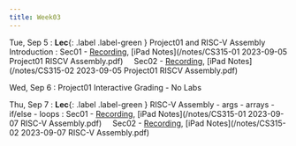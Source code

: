 ```yaml
---
title: Week03
---
```


Tue, Sep 5
: **Lec**{: .label .label-green } Project01 and RISC-V Assembly Introduction
: Sec01 - [Recording](https://usfca.zoom.us/rec/share/MgpKkZJeBvGpPPVMfwFSWMs3SPXLzAF2xU6IGL-FmMBNQ58a5wFPS18B19B3LaQC.hUgXWs4nHiY2qoht?startTime=1693926349000),
          [iPad Notes](/notes/CS315-01 2023-09-05 Project01 RISCV Assembly.pdf)
&nbsp; &nbsp;
Sec02 - [Recording](https://usfca.zoom.us/rec/share/9BsxrXGDyD225X-dNrgqfr-F5AsW2_3aG8ggGOOveS1NmTMC-_JWXYYKow2GoOXe.it8LHY2ZFZZOcaB5?startTime=1693950241000),
        [iPad Notes](/notes/CS315-02 2023-09-05 Project01 RISCV Assembly.pdf)

Wed, Sep 6
: Project01 Interactive Grading - No Labs

Thu, Sep 7
: **Lec**{: .label .label-green } RISC-V Assembly - args - arrays - if/else - loops
: Sec01 - [Recording](https://usfca.zoom.us/rec/share/PFomnY_K9r_Ev_KUxO1QSlgAmPaQsZEzS0YimUpfd8j0AMqYflYmfhgmrXrQcQXJ.bhzx_0NwAgEWc-C_?startTime=1694099289000),
          [iPad Notes](/notes/CS315-01 2023-09-07 RISC-V Assembly.pdf)
&nbsp; &nbsp;
Sec02 - [Recording](https://usfca.zoom.us/rec/share/GD8QfSQUTbNz4eNOul2lS9xgy1AaK-rW5zojm6gRoudl83BG0Do94t9RL3hVPm8.6-TlchH7wW35imQB?startTime=1694123047000),
        [iPad Notes](/notes/CS315-02 2023-09-07 RISC-V Assembly.pdf)
